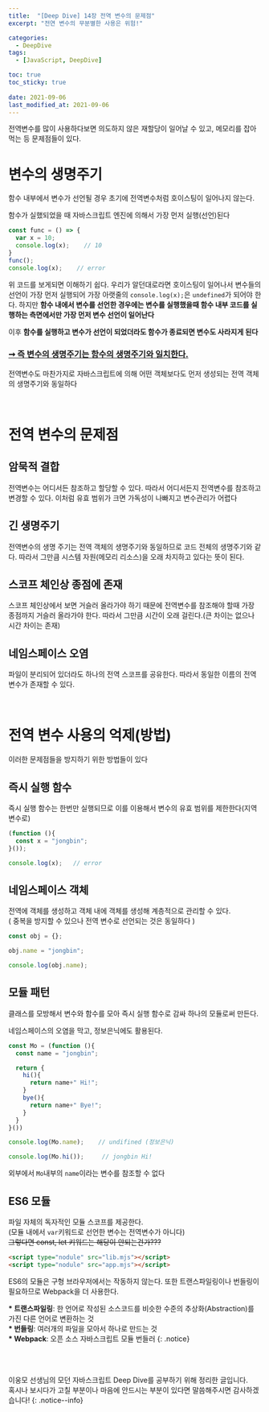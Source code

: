 ```yaml
---
title:  "[Deep Dive] 14장 전역 변수의 문제점"
excerpt: "전연 변수의 무분별한 사용은 위험!"

categories:
  - DeepDive
tags:
  - [JavaScript, DeepDive]

toc: true
toc_sticky: true
 
date: 2021-09-06
last_modified_at: 2021-09-06
---
```

전역변수를 많이 사용하다보면 의도하지 않은 재할당이 일어날 수 있고, 메모리를 잡아먹는 등 문제점들이 있다.
<br>

# 변수의 생명주기

함수 내부에서 변수가 선언될 경우 초기에 전역변수처럼 호이스팅이 일어나지 않는다.

함수가 실했되었을 때 자바스크립트 엔진에 의해서 가장 먼저 실행(선언)된다

```javascript
const func = () => {
  var x = 10;
  console.log(x);    // 10
}
func();
console.log(x);    // error
```

위 코드를 보게되면 이해하기 쉽다. 우리가 알던대로라면 호이스팅이 일어나서 변수들의 선언이 가장 먼저 실행되어 가장 아랫줄의 `console.log(x);`은 `undefined`가 되어야 한다. 하지만 **함수 내에서 변수를 선언한 경우에는 변수를 실행했을때 함수 내부 코드를 실행하는 측면에서만 가장 먼저 변수 선언이 일어난다**

이후 **함수를 실행하고 변수가 선언이 되었더라도 함수가 종료되면 변수도 사라지게 된다**

### <u>➞ 즉 변수의 생명주기는 함수의 생명주기와 일치한다.</u>

전역변수도 마찬가지로 자바스크립트에 의해 어떤 객체보다도 먼저 생성되는 전역 객체의 생명주기와 동일하다

<br>

# 전역 변수의 문제점

## 암묵적 결합
전역변수는 어디서든 참조하고 할당할 수 있다. 따라서 어디서든지 전역변수를 참조하고 변경할 수 있다. 이처럼 유효 범위가 크면 가독성이 나빠지고 변수관리가 어렵다

## 긴 생명주기
전역변수의 생명 주기는 전역 객체의 생명주기와 동일하므로 코드 전체의 생명주기와 같다. 따라서 그만큼 시스템 자원(메모리 리소스)을 오래 차지하고 있다는 뜻이 된다.

## 스코프 체인상 종점에 존재
스코프 체인상에서 보면 거슬러 올라가야 하기 때문에 전역변수를 참조해야 할때 가장 종점까지 거슬러 올라가야 한다. 따라서 그만큼 시간이 오래 걸린다.(큰 차이는 없으나 시간 차이는 존재)

## 네임스페이스 오염
파일이 분리되어 있더라도 하나의 전역 스코프를 공유한다. 따라서 동일한 이름의 전역변수가 존재할 수 있다.

<br>

# 전역 변수 사용의 억제(방법)

이러한 문제점들을 방지하기 위한 방법들이 있다

## 즉시 실행 함수
즉시 실행 함수는 한번만 실행되므로 이를 이용해서 변수의 유효 범위를 제한한다(지역변수로)
```javascript
(function (){
  const x = "jongbin";
}());

console.log(x);   // error
```


## 네임스페이스 객체
전역에 객체를 생성하고 객체 내에 객체를 생성해 계층적으로 관리할 수 있다.   
( 중복을 방지할 수 있으나 전역 변수로 선언되는 것은 동일하다 ) 

```javascript
const obj = {};

obj.name = "jongbin";

console.log(obj.name);
```


## 모듈 패턴
클래스를 모방해서 변수와 함수를 모아 즉시 실행 함수로 감싸 하나의 모듈로써 만든다.

네임스페이스의 오염을 막고, 정보은닉에도 활용된다.

```javascript
const Mo = (function (){
  const name = "jongbin";

  return {
    hi(){
      return name+" Hi!";
    }
    bye(){
      return name+" Bye!";
    }
  }
}())

console.log(Mo.name);    // undifined (정보은닉)

console.log(Mo.hi());     // jongbin Hi!
```
외부에서 `Mo`내부의 `name`이라는 변수를 참조할 수 없다


## ES6 모듈
파일 자체의 독자적인 모듈 스코프를 제공한다.  
(모듈 내에서 `var`키워드로 선언한 변수는 전역변수가 아니다)  
~~그렇다면 const, let 키워드는 해당이 안되는건가???~~

```html
<script type="nodule" src="lib.mjs"></script>
<script type="nodule" src="app.mjs"></script>
```
ES6의 모듈은 구형 브라우저에서는 작동하지 않는다. 또한 트랜스파일링이나 번들링이 필요하므로 Webpack을 더 사용한다.

**\* 트랜스파일링**: 한 언어로 작성된 소스코드를 비슷한 수준의 추상화(Abstraction)를 가진 다른 언어로 변환하는 것  
**\* 번들링**: 여러개의 파일을 모아서 하나로 만드는 것  
**\* Webpack**: 오픈 소스 자바스크립트 모듈 번들러
{: .notice}




<br>
<br>

이웅모 선생님의 모던 자바스크립트 Deep Dive를 공부하기 위해 정리한 글입니다.  
혹시나 보시다가 고칠 부분이나 마음에 안드시는 부분이 있다면 말씀해주시면 감사하겠습니다!
{: .notice--info}



